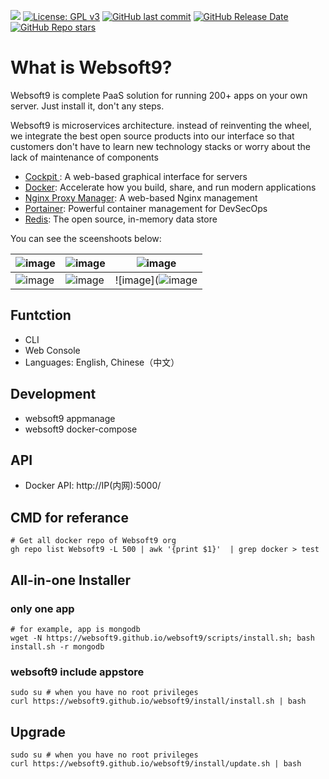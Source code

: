 [![](https://lab.frogg.it/lydra/yunohost/ansible-yunohost/badges/main/pipeline.svg)](https://lab.frogg.it/lydra/yunohost/ansible-yunohost/-/pipelines)
[![License: GPL v3](https://img.shields.io/badge/License-GPL%20v3-blue.svg)](http://www.gnu.org/licenses/gpl-3.0)
[![GitHub last commit](https://img.shields.io/github/last-commit/LydraFr/ansible-yunohost)](https://github.com/LydraFr/ansible-yunohost)
[![GitHub Release Date](https://img.shields.io/github/release-date/LydraFr/ansible-yunohost)](https://github.com/LydraFr/ansible-yunohost)
[![GitHub Repo stars](https://img.shields.io/github/stars/LydraFr/ansible-yunohost?style=social)](https://github.com/LydraFr/ansible-yunohost)

# What is Websoft9?


Websoft9 is complete PaaS solution for running 200+ apps on your own server. Just install it, don't any steps.

Websoft9 is microservices architecture. instead of reinventing the wheel, we integrate the best open source products into our interface so that customers don't have to learn new technology stacks or worry about the lack of maintenance of components

- [Cockpit ](https://cockpit-project.org/): A web-based graphical interface for servers
- [Docker](https://www.docker.com/): Accelerate how you build, share, and run modern applications
- [Nginx Proxy Manager](https://nginxproxymanager.com/): A web-based Nginx management
- [Portainer](https://www.portainer.io/): Powerful container management for DevSecOps
- [Redis](https://redis.io/): The open source, in-memory data store

You can see the sceenshoots below:  

| ![image](https://github.com/Websoft9/websoft9/assets/16741975/8321780c-4824-4e40-997d-676a31534063) | ![image](https://github.com/Websoft9/websoft9/assets/16741975/e842575b-60bc-4b0d-a57b-28c26b16196a) | ![image](https://github.com/Websoft9/websoft9/assets/16741975/c598412a-9529-4286-ba03-6234d6da99b9)|
| ---- | ---- | ---- |
| ![image](https://github.com/Websoft9/websoft9/assets/16741975/7bed3744-1e9f-429e-8678-3714c8c262e2)|![image](https://github.com/Websoft9/websoft9/assets/16741975/a0923c69-2792-4cde-bfaf-bc018b61aee9) | ![image](![image](https://github.com/Websoft9/websoft9/assets/16741975/ce24dcb4-4294-405b-bc76-4795e203ad12)|


## Funtction

- CLI
- Web Console
- Languages: English, Chinese（中文）

## Development

- websoft9 appmanage
- websoft9 docker-compose

## API

- Docker API: http://IP(内网):5000/

## CMD for referance

```
# Get all docker repo of Websoft9 org
gh repo list Websoft9 -L 500 | awk '{print $1}'  | grep docker > test
```

## All-in-one Installer

### only one app

```
# for example, app is mongodb
wget -N https://websoft9.github.io/websoft9/scripts/install.sh; bash install.sh -r mongodb
```

### websoft9 include appstore

```
sudo su # when you have no root privileges
curl https://websoft9.github.io/websoft9/install/install.sh | bash
```

## Upgrade

```
sudo su # when you have no root privileges
curl https://websoft9.github.io/websoft9/install/update.sh | bash
```
